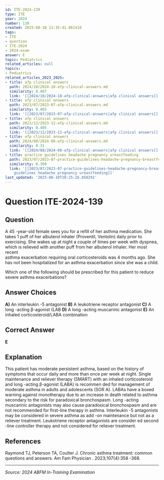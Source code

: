 ```yaml
---
id: ITE-2024-139
type: ITE
year: 2024
number: 139
created: 2025-08-10 13:35:41.861410
tags:
- ITE
- question
- ITE-2024
- 2024-exam
answer: E
topic: Pediatrics
related_articles: null
topics:
- Pediatrics
related_articles_2023_2025:
- title: afp clinical answers
  path: 2024/10/2024-10-afp-clinical-answers.md
  similarity: 0.407
  link: '[[2024/10/2024-10-afp-clinical-answers|afp clinical answers]]'
- title: afp clinical answers
  path: 2023/07/2023-07-afp-clinical-answers.md
  similarity: 0.405
  link: '[[2023/07/2023-07-afp-clinical-answers|afp clinical answers]]'
- title: afp clinical answers
  path: 2023/12/2023-12-afp-clinical-answers.md
  similarity: 0.405
  link: '[[2023/12/2023-12-afp-clinical-answers|afp clinical answers]]'
- title: afp clinical answers
  path: 2024/08/2024-08-afp-clinical-answers.md
  similarity: 0.31
  link: '[[2024/08/2024-08-afp-clinical-answers|afp clinical answers]]'
- title: practice guidelines headache pregnancy ureastfeeding
  path: 2023/07/2023-07-practice-guidelines-headache-pregnancy-breastfeeding.md
  similarity: 0.309
  link: '[[2023/07/2023-07-practice-guidelines-headache-pregnancy-breastfeeding|practice
    guidelines headache pregnancy ureastfeeding]]'
last_updated: '2025-08-10T20:25:26.850291'
---
```


# Question ITE-2024-139

## Question
A 45 -year-old female sees you for a refill of her asthma medication. She takes 1 puff of her albuterol 
inhaler (Proventil, Ventolin) daily prior to exercising. She wakes up at night a couple of times per 
week with dyspnea, which is relieved with another puff from her albuterol inhaler. Her most recent  
asthma exacerbation requiring oral corticosteroids was 4 months ago. She has not been hospitalized 
for an asthma exacerbation since she was a child.  
 
Which one of the following should be prescribed for this patient to reduce severe asthma 
exacerbations?

## Answer Choices
**A)** An interleukin -5 antagonist
**B)** A leukotriene receptor antagonist
**C)** A long -acting β-agonist (LAB
**D)** A long -acting muscarinic antagonist
**E)** An inhaled corticosteroid/LABA combination

## Correct Answer
**E**

## Explanation
This patient has moderate persistent asthma, based on the history of symptoms that occur daily and more than once per week at night. Single maintenance and reliever therapy (SMART) with an inhaled corticosteroid and long -acting β-agonist (LABA) is recommen ded for management of moderate asthma in adults and adolescents (SOR A). LABAs have a boxed warning against monotherapy due to an increase in death related to asthma secondary to the risk for paradoxical bronchospasm. Long -acting muscarinic antagonists may also cause paradoxical bronchospasm and are not recommended for first-line therapy in asthma. Interleukin -5 antagonists may be considered in severe asthma as add -on maintenance but not as a reliever treatment. Leukotriene receptor antagonists are consider ed second -line controller therapy and not considered for reliever treatment.

## References
Raymond TJ, Peterson TA, Coulter J. Chronic asthma treatment: common questions and answers. Am Fam Physician . 2023;107(4):358 -368.

---
*Source: 2024 ABFM In-Training Examination*